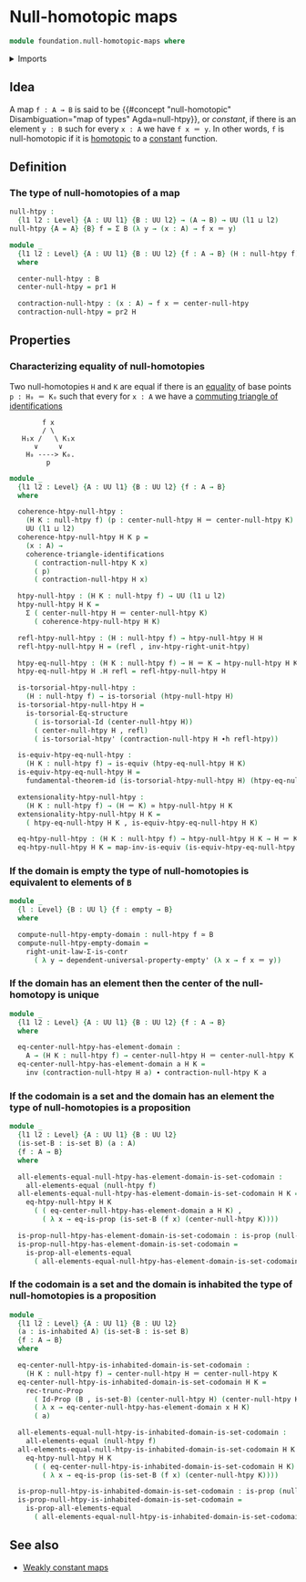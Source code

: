 # Null-homotopic maps

```agda
module foundation.null-homotopic-maps where
```

<details><summary>Imports</summary>

```agda
open import foundation.commuting-triangles-of-identifications
open import foundation.dependent-pair-types
open import foundation.empty-types
open import foundation.fundamental-theorem-of-identity-types
open import foundation.homotopy-induction
open import foundation.identity-types
open import foundation.inhabited-types
open import foundation.negation
open import foundation.propositional-truncations
open import foundation.propositions
open import foundation.sets
open import foundation.structure-identity-principle
open import foundation.torsorial-type-families
open import foundation.type-arithmetic-dependent-pair-types
open import foundation.unit-type
open import foundation.universal-property-empty-type
open import foundation.universe-levels

open import foundation-core.contractible-types
open import foundation-core.equivalences
open import foundation-core.function-types
open import foundation-core.homotopies
```

</details>

## Idea

A map `f : A → B` is said to be
{{#concept "null-homotopic" Disambiguation="map of types" Agda=null-htpy}}, or
_constant_, if there is an element `y : B` such for every `x : A` we have
`f x ＝ y`. In other words, `f` is null-homotopic if it is
[homotopic](foundation-core.homotopies.md) to a
[constant](foundation-core.constant-maps.md) function.

## Definition

### The type of null-homotopies of a map

```agda
null-htpy :
  {l1 l2 : Level} {A : UU l1} {B : UU l2} → (A → B) → UU (l1 ⊔ l2)
null-htpy {A = A} {B} f = Σ B (λ y → (x : A) → f x ＝ y)

module _
  {l1 l2 : Level} {A : UU l1} {B : UU l2} {f : A → B} (H : null-htpy f)
  where

  center-null-htpy : B
  center-null-htpy = pr1 H

  contraction-null-htpy : (x : A) → f x ＝ center-null-htpy
  contraction-null-htpy = pr2 H
```

## Properties

### Characterizing equality of null-homotopies

Two null-homotopies `H` and `K` are equal if there is an
[equality](foundation-core.identity-types.md) of base points `p : H₀ ＝ K₀` such
that every for `x : A` we have a
[commuting triangle of identifications](foundation.commuting-triangles-of-identifications.md)

```text
        f x
        / \
   H₁x /   \ K₁x
      ∨     ∨
    H₀ ----> K₀.
         p
```

```agda
module _
  {l1 l2 : Level} {A : UU l1} {B : UU l2} {f : A → B}
  where

  coherence-htpy-null-htpy :
    (H K : null-htpy f) (p : center-null-htpy H ＝ center-null-htpy K) →
    UU (l1 ⊔ l2)
  coherence-htpy-null-htpy H K p =
    (x : A) →
    coherence-triangle-identifications
      ( contraction-null-htpy K x)
      ( p)
      ( contraction-null-htpy H x)

  htpy-null-htpy : (H K : null-htpy f) → UU (l1 ⊔ l2)
  htpy-null-htpy H K =
    Σ ( center-null-htpy H ＝ center-null-htpy K)
      ( coherence-htpy-null-htpy H K)

  refl-htpy-null-htpy : (H : null-htpy f) → htpy-null-htpy H H
  refl-htpy-null-htpy H = (refl , inv-htpy-right-unit-htpy)

  htpy-eq-null-htpy : (H K : null-htpy f) → H ＝ K → htpy-null-htpy H K
  htpy-eq-null-htpy H .H refl = refl-htpy-null-htpy H

  is-torsorial-htpy-null-htpy :
    (H : null-htpy f) → is-torsorial (htpy-null-htpy H)
  is-torsorial-htpy-null-htpy H =
    is-torsorial-Eq-structure
      ( is-torsorial-Id (center-null-htpy H))
      ( center-null-htpy H , refl)
      ( is-torsorial-htpy' (contraction-null-htpy H ∙h refl-htpy))

  is-equiv-htpy-eq-null-htpy :
    (H K : null-htpy f) → is-equiv (htpy-eq-null-htpy H K)
  is-equiv-htpy-eq-null-htpy H =
    fundamental-theorem-id (is-torsorial-htpy-null-htpy H) (htpy-eq-null-htpy H)

  extensionality-htpy-null-htpy :
    (H K : null-htpy f) → (H ＝ K) ≃ htpy-null-htpy H K
  extensionality-htpy-null-htpy H K =
    ( htpy-eq-null-htpy H K , is-equiv-htpy-eq-null-htpy H K)

  eq-htpy-null-htpy : (H K : null-htpy f) → htpy-null-htpy H K → H ＝ K
  eq-htpy-null-htpy H K = map-inv-is-equiv (is-equiv-htpy-eq-null-htpy H K)
```

### If the domain is empty the type of null-homotopies is equivalent to elements of `B`

```agda
module _
  {l : Level} {B : UU l} {f : empty → B}
  where

  compute-null-htpy-empty-domain : null-htpy f ≃ B
  compute-null-htpy-empty-domain =
    right-unit-law-Σ-is-contr
      ( λ y → dependent-universal-property-empty' (λ x → f x ＝ y))
```

### If the domain has an element then the center of the null-homotopy is unique

```agda
module _
  {l1 l2 : Level} {A : UU l1} {B : UU l2} {f : A → B}
  where

  eq-center-null-htpy-has-element-domain :
    A → (H K : null-htpy f) → center-null-htpy H ＝ center-null-htpy K
  eq-center-null-htpy-has-element-domain a H K =
    inv (contraction-null-htpy H a) ∙ contraction-null-htpy K a
```

### If the codomain is a set and the domain has an element the type of null-homotopies is a proposition

```agda
module _
  {l1 l2 : Level} {A : UU l1} {B : UU l2}
  (is-set-B : is-set B) (a : A)
  {f : A → B}
  where

  all-elements-equal-null-htpy-has-element-domain-is-set-codomain :
    all-elements-equal (null-htpy f)
  all-elements-equal-null-htpy-has-element-domain-is-set-codomain H K =
    eq-htpy-null-htpy H K
      ( ( eq-center-null-htpy-has-element-domain a H K) ,
        ( λ x → eq-is-prop (is-set-B (f x) (center-null-htpy K))))

  is-prop-null-htpy-has-element-domain-is-set-codomain : is-prop (null-htpy f)
  is-prop-null-htpy-has-element-domain-is-set-codomain =
    is-prop-all-elements-equal
      ( all-elements-equal-null-htpy-has-element-domain-is-set-codomain)
```

### If the codomain is a set and the domain is inhabited the type of null-homotopies is a proposition

```agda
module _
  {l1 l2 : Level} {A : UU l1} {B : UU l2}
  (a : is-inhabited A) (is-set-B : is-set B)
  {f : A → B}
  where

  eq-center-null-htpy-is-inhabited-domain-is-set-codomain :
    (H K : null-htpy f) → center-null-htpy H ＝ center-null-htpy K
  eq-center-null-htpy-is-inhabited-domain-is-set-codomain H K =
    rec-trunc-Prop
      ( Id-Prop (B , is-set-B) (center-null-htpy H) (center-null-htpy K))
      ( λ x → eq-center-null-htpy-has-element-domain x H K)
      ( a)

  all-elements-equal-null-htpy-is-inhabited-domain-is-set-codomain :
    all-elements-equal (null-htpy f)
  all-elements-equal-null-htpy-is-inhabited-domain-is-set-codomain H K =
    eq-htpy-null-htpy H K
      ( ( eq-center-null-htpy-is-inhabited-domain-is-set-codomain H K) ,
        ( λ x → eq-is-prop (is-set-B (f x) (center-null-htpy K))))

  is-prop-null-htpy-is-inhabited-domain-is-set-codomain : is-prop (null-htpy f)
  is-prop-null-htpy-is-inhabited-domain-is-set-codomain =
    is-prop-all-elements-equal
      ( all-elements-equal-null-htpy-is-inhabited-domain-is-set-codomain)
```

## See also

- [Weakly constant maps](foundation.weakly-constant-maps.md)
